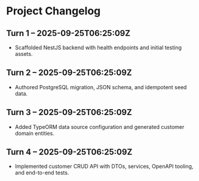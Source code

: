 # Project Changelog

## Turn 1 – 2025-09-25T06:25:09Z
- Scaffolded NestJS backend with health endpoints and initial testing assets.

## Turn 2 – 2025-09-25T06:25:09Z
- Authored PostgreSQL migration, JSON schema, and idempotent seed data.

## Turn 3 – 2025-09-25T06:25:09Z
- Added TypeORM data source configuration and generated customer domain entities.

## Turn 4 – 2025-09-25T06:25:09Z
- Implemented customer CRUD API with DTOs, services, OpenAPI tooling, and end-to-end tests.
